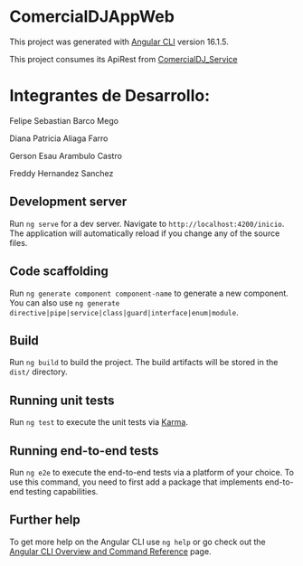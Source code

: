 # ComercialDJAppWeb
This project was generated with [Angular CLI](https://github.com/angular/angular-cli) version 16.1.5.

This project consumes its ApiRest from [ComercialDJ_Service](https://github.com/GamerSebarmego/ComercialDJ_Service)

# Integrantes de Desarrollo:
  Felipe Sebastian Barco Mego
  
  Diana Patricia Aliaga Farro
  
  Gerson Esau Arambulo Castro
  
  Freddy Hernandez Sanchez

## Development server

Run `ng serve` for a dev server. Navigate to `http://localhost:4200/inicio`. The application will automatically reload if you change any of the source files.

## Code scaffolding

Run `ng generate component component-name` to generate a new component. You can also use `ng generate directive|pipe|service|class|guard|interface|enum|module`.

## Build

Run `ng build` to build the project. The build artifacts will be stored in the `dist/` directory.

## Running unit tests

Run `ng test` to execute the unit tests via [Karma](https://karma-runner.github.io).

## Running end-to-end tests

Run `ng e2e` to execute the end-to-end tests via a platform of your choice. To use this command, you need to first add a package that implements end-to-end testing capabilities.

## Further help

To get more help on the Angular CLI use `ng help` or go check out the [Angular CLI Overview and Command Reference](https://angular.io/cli) page.
